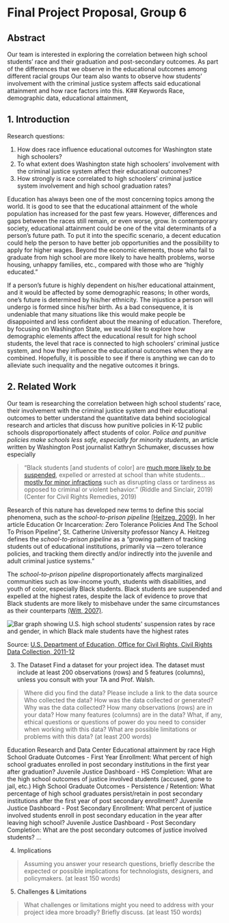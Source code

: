 # Final Project Proposal, Group 6

## Abstract
Our team is interested in exploring the correlation between high school students’ race and their graduation and post-secondary outcomes. As part of the differences that we observe in the educational outcomes among different racial groups Our team also wants to observe how students’ involvement with the criminal justice system affects said educational attainment and how race factors into this.
K## Keywords
Race, demographic data, educational attainment,

## 1. Introduction  
Research questions:
1. How does race influence educational outcomes for Washington state high schoolers?
2. To what extent does Washington state high schoolers’ involvement with the criminal justice system affect their educational outcomes?
3. How strongly is race correlated to high schoolers’ criminal justice system involvement and high school graduation rates?

Education has always been one of the most concerning topics among the world. It is good to see that the educational attainment of the whole population has increased for the past few years. However, differences and gaps between the races still remain, or even worse, grow. In contemporary society, educational attainment could be one of the vital determinants of a person’s future path. To put it into the specific scenario, a decent education could help the person to have better job opportunities and the possibility to apply for higher wages. Beyond the economic elements, those who fail to graduate from high school are more likely to have health problems, worse housing, unhappy families, etc., compared with those who are “highly educated.”

If a person’s future is highly dependent on his/her educational attainment, and it would be affected by some demographic reasons; In other words, one’s future is determined by his/her ethnicity. The injustice a person will undergo is formed since his/her birth. As a bad consequence, it is undeniable that many situations like this would make people be disappointed and less confident about the meaning of education. Therefore, by focusing on Washington State, we would like to explore how demographic elements affect the educational result for high school students, the level that race is connected to high schoolers’ criminal justice system, and how they influence the educational outcomes when they are combined. Hopefully, it is possible to see if there is anything we can do to alleviate such inequality and the negative outcomes it brings.

## 2. Related Work

Our team is researching the correlation between high school students’ race, their involvement with the criminal justice system and their educational outcomes to better understand the quantitative data behind sociological research and articles that discuss how punitive policies in K-12 public schools disproportionately affect students of color. *Police and punitive policies make schools less safe, especially for minority students*, an article written by Washington Post journalist  Kathryn Schumaker, discusses how especially
> “Black students [and students of color] are [much more likely to be suspended](https://www.pnas.org/content/116/17/8255), expelled or arrested at school than white students…[mostly for minor infractions](https://www.civilrightsproject.ucla.edu/resources/projects/center-for-civil-rights-remedies/school-to-prison-folder/federal-reports/out-of-school-and-off-track-the-overuse-of-suspensions-in-american-middle-and-high-schools) such as disrupting class or tardiness as opposed to criminal or violent behavior.” (Riddle and Sinclair, 2019) (Center for Civil Rights Remedies, 2019)

Research of this nature has developed new terms to define this social phenomena, such as the *school-to-prison pipeline* [(Heitzeg, 2009)](https://files.eric.ed.gov/fulltext/EJ870076.pdf). In her article Education Or Incarceration: Zero Tolerance Policies And The School To Prison Pipeline”, St. Catherine University professor Nancy A. Heitzeg defines the *school-to-prison pipeline* as a “growing pattern of tracking students out of educational institutions, primarily via ―zero tolerance policies, and tracking them directly and/or indirectly into the juvenile and adult criminal justice systems.”

The *school-to-prison pipeline* disproportionately affects marginalized communities such as low-income youth, students with disabilities, and youth of color, especially Black students. Black students are suspended and expelled at the highest rates, despite the lack of evidence to prove that Black students are more likely to misbehave under the same circumstances as their counterparts [(Witt, 2007)](https://www.chicagotribune.com/chi-070924discipline-story.html).

![Bar graph showing U.S. high school students' suspension rates by race and gender, in which Black male students have the highest rates](https://www.thefix.com/sites/default/files/suspension22.png)

Source: [U.S. Department of Education, Office for Civil Rights, Civil Rights Data Collection, 2011-12](https://ocrdata.ed.gov)

3. The Dataset
Find a dataset for your project idea. The dataset must include at least 200 observations (rows) and 5 features (columns), unless you consult with your TA and Prof. Walsh.

> Where did you find the data? Please include a link to the data source
> Who collected the data?
> How was the data collected or generated?
> Why was the data collected?
> How many observations (rows) are in your data?
> How many features (columns) are in the data?
> What, if any, ethical questions or questions of power do you need to consider when working with this data?
> What are possible limitations or problems with this data? (at least 200 words)

Education Research and Data Center
Educational attainment by race
High School Graduate Outcomes - First Year Enrollment:  What percent of high school graduates enrolled in post secondary institutions in the first year after graduation?
Juvenile Justice Dashboard - HS Completion: What are the high school outcomes of justice involved students (accused, gone to jail, etc.)
High School Graduate Outcomes - Persistence / Retention: What percentage of high school graduates persist/retain in post secondary institutions after the first year of post secondary enrollment?
Juvenile Justice Dashboard - Post Secondary Enrollment: What percent of justice involved students enroll in post secondary education in the year after leaving high school?
Juvenile Justice Dashboard - Post Secondary Completion: What are the post secondary outcomes of justice involved students?
…

4. Implications
> Assuming you answer your research questions, briefly describe the expected or possible implications for technologists, designers, and policymakers. (at least 150 words)
5. Challenges & Limitations  
> What challenges or limitations might you need to address with your project idea more broadly? Briefly discuss. (at least 150 words)
